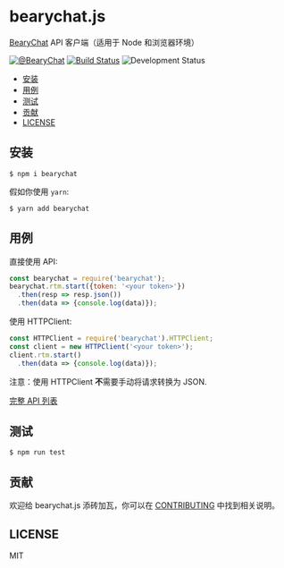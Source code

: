 # bearychat.js

[BearyChat][] API 客户端（适用于 Node 和浏览器环境）

[![@BearyChat](http://openapi.beary.chat/badge.svg)](http://openapi.beary.chat/join)
[![Build Status](https://travis-ci.org/bearyinnovative/bearychat.js.svg)](https://travis-ci.org/bearyinnovative/bearychat.js)
![Development Status](https://img.shields.io/badge/status-1.0.0-greeen.svg?style=flat-square)

[BearyChat]: https://bearychat.com

<!-- toc -->

- [安装](#%E5%AE%89%E8%A3%85)
- [用例](#%E7%94%A8%E4%BE%8B)
- [测试](#%E6%B5%8B%E8%AF%95)
- [贡献](#%E8%B4%A1%E7%8C%AE)
- [LICENSE](#license)

<!-- tocstop -->

## 安装

```
$ npm i bearychat
```

假如你使用 `yarn`:

```
$ yarn add bearychat
```

## 用例

直接使用 API:

```javascript
const bearychat = require('bearychat');
bearychat.rtm.start({token: '<your token>'})
  .then(resp => resp.json())
  .then(data => {console.log(data)});
```

使用 HTTPClient:
```javascript
const HTTPClient = require('bearychat').HTTPClient;
const client = new HTTPClient('<your token>');
client.rtm.start()
  .then(data => {console.log(data)});
```

注意：使用 HTTPClient **不**需要手动将请求转换为 JSON.

[完整 API 列表](./API.md)

## 测试

```
$ npm run test
```

## 贡献

欢迎给 bearychat.js 添砖加瓦，你可以在 [CONTRIBUTING][] 中找到相关说明。

[CONTRIBUTING]: ./CONTRIBUTING.md

## LICENSE

MIT
